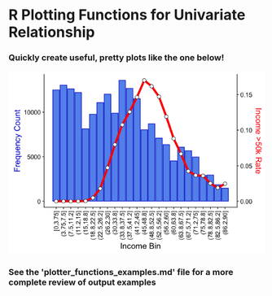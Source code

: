 # R Plotting Functions for Univariate Relationship

### Quickly create useful, pretty plots like the one below!

![Sample Plot](/plotter_functions_examples_files/figure-markdown_github-ascii_identifiers/unnamed-chunk-2-1.png)

### See the 'plotter_functions_examples.md' file for a more complete review of output examples
